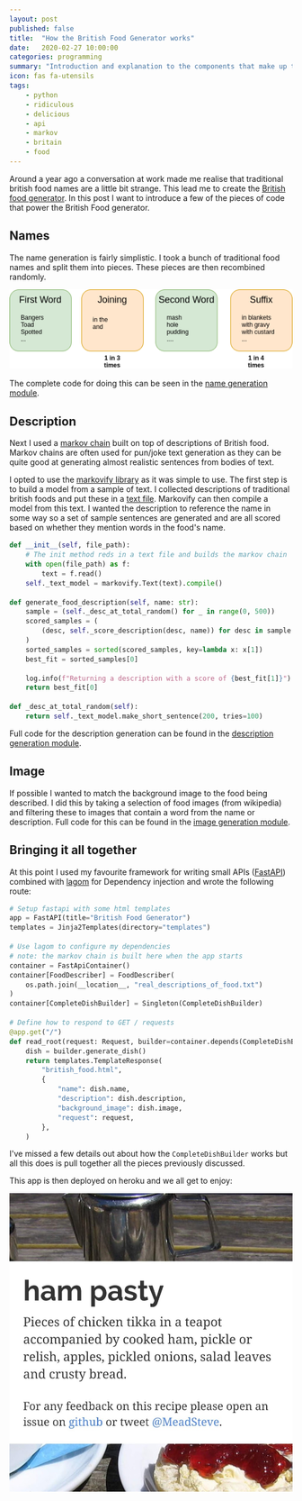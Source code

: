 ```yaml
---
layout: post
published: false
title:  "How the British Food Generator works"
date:   2020-02-27 10:00:00
categories: programming
summary: "Introduction and explanation to the components that make up the british food generator"
icon: fas fa-utensils
tags:
    - python
    - ridiculous
    - delicious
    - api
    - markov
    - britain
    - food
---
```


Around a year ago a conversation at work made me realise that traditional british 
food names are a little bit strange. This lead me to create the [British food generator][website-food-gen].
In this post I want to introduce a few of the pieces of code that power the
British Food generator.

## Names

The name generation is fairly simplistic. I took a bunch of traditional food names and
split them into pieces. These pieces are then recombined randomly.

![image of name components](/images/2020-02-20-british-food-generator/food_names.png)

The complete code for doing this can be seen in the [name generation module][module-name-generation].

## Description
Next I used a [markov chain][wiki-markov] built on top of descriptions of British food. Markov chains
are often used for pun/joke text generation as they can be quite good at generating
almost realistic sentences from bodies of text. 

I opted to use the [markovify library][library-markovify] as it was simple to use. The
first step is to build a model from a sample of text. I collected descriptions of traditional
british foods and put these in a [text file][text-food]. Markovify can then compile a model from
this text. I wanted the description to reference the name in some way so a set of 
sample sentences are generated and are all scored based on whether they mention words 
in the food's name.

```python
def __init__(self, file_path):
    # The init method reds in a text file and builds the markov chain
    with open(file_path) as f:
        text = f.read()
    self._text_model = markovify.Text(text).compile()

def generate_food_description(self, name: str):
    sample = (self._desc_at_total_random() for _ in range(0, 500))
    scored_samples = (
        (desc, self._score_description(desc, name)) for desc in sample
    )
    sorted_samples = sorted(scored_samples, key=lambda x: x[1])
    best_fit = sorted_samples[0]

    log.info(f"Returning a description with a score of {best_fit[1]}")
    return best_fit[0]

def _desc_at_total_random(self):
    return self._text_model.make_short_sentence(200, tries=100)
```

Full code for the description generation can be found in the [description generation module][module-description-generation].

## Image
If possible I wanted to match the background image to the food being described.
I did this by taking a selection of food images (from wikipedia) and filtering
these to images that contain a word from the name or description. Full code
for this can be found in the [image generation module][module-image-generation].

## Bringing it all together
At this point I used my favourite framework for writing small APIs ([FastAPI][website-fastapi])
combined with [lagom][website-lagom] for Dependency injection and wrote the following route:
```python
# Setup fastapi with some html templates
app = FastAPI(title="British Food Generator")
templates = Jinja2Templates(directory="templates")

# Use lagom to configure my dependencies
# note: the markov chain is built here when the app starts
container = FastApiContainer()
container[FoodDescriber] = FoodDescriber(
    os.path.join(__location__, "real_descriptions_of_food.txt")
)
container[CompleteDishBuilder] = Singleton(CompleteDishBuilder)

# Define how to respond to GET / requests
@app.get("/")
def read_root(request: Request, builder=container.depends(CompleteDishBuilder)):
    dish = builder.generate_dish()
    return templates.TemplateResponse(
        "british_food.html",
        {
            "name": dish.name,
            "description": dish.description,
            "background_image": dish.image,
            "request": request,
        },
    )
```

I've missed a few details out about how the `CompleteDishBuilder` works but all
this does is pull together all the pieces previously discussed.

This app is then deployed on heroku and we all get to enjoy:

![example app output](/images/2020-02-20-british-food-generator/ham-pasty.jpg)

[website-food-gen]: https://british-food-generator.herokuapp.com
[website-fastapi]: https://fastapi.tiangolo.com/
[website-lagom]: https://github.com/meadsteve/lagom
[wiki-markov]: https://en.wikipedia.org/wiki/Markov_chain
[library-markovify]: https://github.com/jsvine/markovify
[module-name-generation]: https://github.com/meadsteve/british_food_generator/blob/de8ae5bec41c3c5479712844795aa1062b21f1c2/british_food_generator/name_generation.py
[module-description-generation]: https://github.com/meadsteve/british_food_generator/blob/c1ddba8de7bdc0101b5a4e5b7c9c6d2f97be3d42/british_food_generator/description_generation.py
[module-image-generation]: https://github.com/meadsteve/british_food_generator/blob/c1ddba8de7bdc0101b5a4e5b7c9c6d2f97be3d42/british_food_generator/image_generation.py
[text-food]: https://github.com/meadsteve/british_food_generator/blob/master/british_food_generator/real_descriptions_of_food.txt